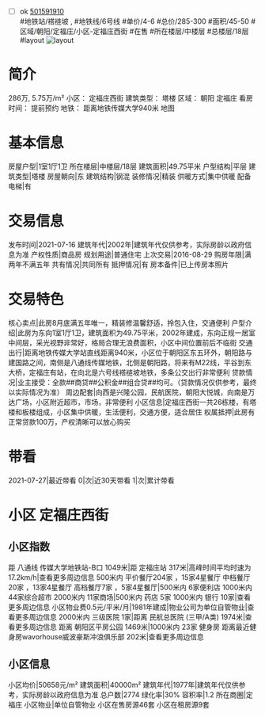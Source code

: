 - [ ] ok [501591910](https://bj.5i5j.com/ershoufang/501591910.html)  
 #地铁站/褡裢坡 ,  #地铁线/6号线
#单价/4-6 #总价/285-300 #面积/45-50   #区域/朝阳/定福庄/小区-定福庄西街 #在售 #所在楼层/中楼层 #总楼层/18层 #layout 
![layout](http://image2a.5i5j.com/bdir/layout/164179.jpg_P5.jpg) 
# 简介 
 286万,  5.75万/m² 
小区： 定福庄西街
建筑类型： 塔楼
区域： 朝阳 定福庄
看房时间： 提前预约
地铁： 距离地铁传媒大学940米 地图
# 基本信息 
 房屋户型|1室1厅1卫
所在楼层|中楼层/18层
建筑面积|49.75平米
户型结构|平层
建筑类型|塔楼
房屋朝向|东
建筑结构|钢混
装修情况|精装
供暖方式|集中供暖
配备电梯|有
# 交易信息 
 发布时间|2021-07-16
建筑年代|2002年|建筑年代仅供参考，实际房龄以政府信息为准
产权性质|商品房
规划用途|普通住宅
上次交易|2016-08-29
购房年限|满两年不满五年
共有情况|共同所有
抵押情况|有
房本备件|已上传房本照片
# 交易特色 
 核心卖点|此房8月底满五年唯一，精装修温馨舒适，拎包入住，交通便利
户型介绍|此房为东向1室1厅1卫，建筑面积为49.75平米，2002年建成，东向正规一居室 中间层，采光视野非常好，格局合理无浪费面积，小区中间位置前后不临街
交通出行|距离地铁传媒大学站直线距离940米，小区位于朝阳区东五环外，朝阳路与建国路之间，南侧是八通线传媒地铁，北侧是朝阳路，将来有M22线，平谷到东大桥，定福庄有站，在向北是六号线褡裢坡地铁，多条公交出行非常便利
贷款情况|业主接受：全款##商贷##公积金##组合贷##均可。（贷款情况仅供参考，最终以实际情况为准）
周边配套|向西是兴隆公园，民航医院，朝阳大悦城，向南是万达广场，小区附近超市，市场，非常便利
小区信息|定福庄西街一共26栋楼，有塔楼和板楼组成，小区集中供暖，生活便利，交通方便，适合居住
权属抵押|此房有正常贷款100万，产权清晰可以放心购买
# 带看 
 2021-07-27|最近带看	 0|次|近30天带看	 1|次|累计带看
# 小区 定福庄西街
## 小区指数 
 距 八通线 传媒大学地铁站-B口 1049米|距 定福庄站 317米|高峰时间平均时速为17.2km/h|查看更多周边信息
500米内 平价餐厅204家 ，15家4星餐厅
中档餐厅20家 ，13家4星餐厅
高档餐厅7家 ，5家4星餐厅|500米内 6家便利店
1000米内 44家综合超市
2000米内 11家商场|500米内 药店 5家
1000米内 银行 10家|查看更多周边信息
小区物业费0.5元/平米/月|1981年建成|物业公司为单位自管物业|查看更多周边信息
2000米内 三级医院 1家|距离 民航总医院 (三甲/A类) 1974米|查看更多周边信息
距离 朝阳区平房公园 1469米|1000米内 23家 健身房
距离最近健身房wavorhouse威波豪斯冲浪俱乐部 202米|查看更多周边信息
## 小区信息 
 小区均价|50658元/m²
建筑面积|40000m²
建筑年代|1977年|建筑年代仅供参考，实际房龄以政府信息为准
总户数|2774
绿化率|30%
容积率|1.2
所在商圈|定福庄
小区物业|单位自管物业
小区在售房源46套
小区在租房源9套
